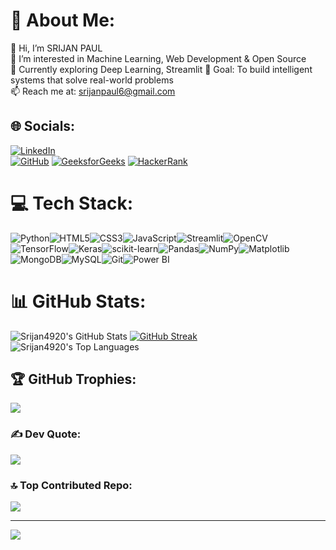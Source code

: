 # 💫 About Me:
👋 Hi, I’m SRIJAN PAUL  
👀 I’m interested in Machine Learning, Web Development & Open Source  
🌱 Currently exploring Deep Learning, Streamlit
🎯 Goal: To build intelligent systems that solve real-world problems  
📫 Reach me at: srijanpaul6@gmail.com

## 🌐 Socials:
[![LinkedIn](https://img.shields.io/badge/LinkedIn-%230077B5.svg?logo=linkedin&logoColor=white)](https://www.linkedin.com/in/srijan-paul-58bb24292/)  
[![GitHub](https://img.shields.io/badge/GitHub-%23121011.svg?logo=github&logoColor=white)](https://github.com/Srijan4920)
[![GeeksforGeeks](https://img.shields.io/badge/GeeksforGeeks-%2317682C.svg?logo=geeksforgeeks&logoColor=white)](https://www.geeksforgeeks.org/user/srijanyzsy/)
[![HackerRank](https://img.shields.io/badge/HackerRank-%2359A53A.svg?logo=hackerrank&logoColor=white)](https://www.hackerrank.com/profile/srijanpaul6)

# 💻 Tech Stack:
![Python](https://img.shields.io/badge/python-3670A0?style=plastic&logo=python&logoColor=ffdd54)![HTML5](https://img.shields.io/badge/html5-%23E34F26.svg?style=plastic&logo=html5&logoColor=white)![CSS3](https://img.shields.io/badge/css3-%231572B6.svg?style=plastic&logo=css3&logoColor=white)![JavaScript](https://img.shields.io/badge/javascript-%23323330.svg?style=plastic&logo=javascript&logoColor=%23F7DF1E)![Streamlit](https://img.shields.io/badge/streamlit-%23FF4B4B.svg?style=plastic&logo=streamlit&logoColor=white)![OpenCV](https://img.shields.io/badge/opencv-%23white.svg?style=plastic&logo=opencv&logoColor=white)![TensorFlow](https://img.shields.io/badge/TensorFlow-%23FF6F00.svg?style=plastic&logo=TensorFlow&logoColor=white)![Keras](https://img.shields.io/badge/Keras-%23D00000.svg?style=plastic&logo=Keras&logoColor=white)![scikit-learn](https://img.shields.io/badge/scikit--learn-%23F7931E.svg?style=plastic&logo=scikit-learn&logoColor=white)![Pandas](https://img.shields.io/badge/pandas-%23150458.svg?style=plastic&logo=pandas&logoColor=white)![NumPy](https://img.shields.io/badge/numpy-%23013243.svg?style=plastic&logo=numpy&logoColor=white)![Matplotlib](https://img.shields.io/badge/Matplotlib-%23ffffff.svg?style=plastic&logo=Matplotlib&logoColor=black)![MongoDB](https://img.shields.io/badge/MongoDB-%234ea94b.svg?style=plastic&logo=mongodb&logoColor=white)![MySQL](https://img.shields.io/badge/mysql-4479A1.svg?style=plastic&logo=mysql&logoColor=white)![Git](https://img.shields.io/badge/git-%23F05033.svg?style=plastic&logo=git&logoColor=white)![Power BI](https://img.shields.io/badge/Power_BI-F2C811?style=plastic&logo=powerbi&logoColor=black)


# 📊 GitHub Stats:
![Srijan4920's GitHub Stats](https://github-readme-stats.vercel.app/api?username=Srijan4920&theme=neon&hide_border=true&include_all_commits=true&count_private=true)
[![GitHub Streak](https://streak-stats.demolab.com?user=Srijan4920&theme=neon-dark)](https://git.io/streak-stats)
![Srijan4920's Top Languages](https://github-readme-stats.vercel.app/api/top-langs/?username=Srijan4920&theme=neon&hide_border=true&layout=compact)



## 🏆 GitHub Trophies:
![](https://github-profile-trophy.vercel.app/?username=Srijan4920&theme=tokyonight&no-frame=true&margin-w=4)

### ✍️ Dev Quote:
![](https://quotes-github-readme.vercel.app/api?type=horizontal&theme=light)

### 🔝 Top Contributed Repo:
![](https://github-contributor-stats.vercel.app/api?username=Srijan4920&limit=5&theme=neon&combine_all_yearly_contributions=true)

---
[![](https://visitcount.itsvg.in/api?id=srijanpaul&icon=8&color=6)](https://visitcount.itsvg.in)

<!-- Designed using GPRM (https://gprm.itsvg.in) -->
